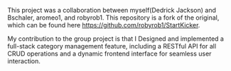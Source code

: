 This project was a collaboration between myself(Dedrick Jackson) and Bschaler, aromeo1, and robyrob1. This repository is a fork of the original, which can be found here https://github.com/robyrob1/StartKicker.

My contribution to the group project is that I Designed and implemented a full-stack category management feature, including a RESTful API for all CRUD operations and a dynamic frontend interface for seamless user interaction.
